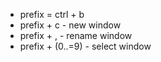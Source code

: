 - prefix = ctrl + b
- prefix + c - new window
- prefix + , - rename window
- prefix + (0..=9) - select window